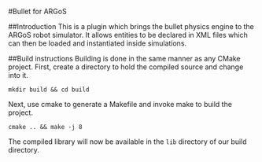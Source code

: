#Bullet for ARGoS

##Introduction
This is a plugin which brings the bullet physics engine to the ARGoS robot simulator. It allows entities to be declared in XML files which can then be loaded and instantiated inside simulations.

##Build instructions
Building is done in the same manner as any CMake project. First, create a directory to hold the compiled source and change into it.
```
mkdir build && cd build
```

Next, use cmake to generate a Makefile and invoke make to build the project.
```
cmake .. && make -j 8
```

The compiled library will now be available in the `lib` directory of our build directory.
